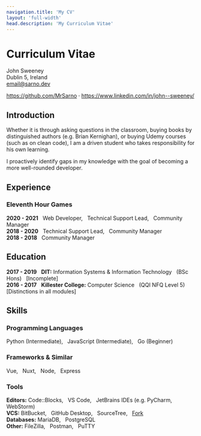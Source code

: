 ```yaml
---
navigation.title: 'My CV'
layout: 'full-width'
head.description: 'My Curriculum Vitae'
---
```


# Curriculum Vitae

John Sweeney<br>
Dublin 5, Ireland<br>
email@sarno.dev

https://github.com/MrSarno · https://www.linkedin.com/in/john--sweeney/

## Introduction
Whether it is through asking questions in the classroom, buying books by distinguished authors (e.g. Brian Kernighan), or buying Udemy courses (such as on clean code), I am a driven student who takes responsibility for his own learning.

I proactively identify gaps in my knowledge with the goal of becoming a more well-rounded developer.

## Experience
### Eleventh Hour Games
**2020 - 2021** &nbsp; Web Developer, &nbsp; Technical Support Lead, &nbsp; Community Manager<br>
**2018 - 2020** &nbsp; Technical Support Lead, &nbsp; Community Manager<br>
**2018 - 2018** &nbsp; Community Manager

## Education
**2017 - 2019** &nbsp; **DIT:** Information Systems & Information Technology &nbsp; (BSc Hons) &nbsp; \[Incomplete]<br>
**2016 - 2017** &nbsp; **Killester College:** Computer Science &nbsp; (QQI NFQ Level 5) &nbsp; <br> \[Distinctions in all modules]

## Skills
### Programming Languages
Python (Intermediate), &nbsp; JavaScript (Intermediate), &nbsp; Go (Beginner)

### Frameworks & Similar
Vue, &nbsp; Nuxt, &nbsp; Node, &nbsp; Express

### Tools
**Editors:** Code::Blocks, &nbsp; VS Code, &nbsp; JetBrains IDEs (e.g. PyCharm, &nbsp; WebStorm)<br>
**VCS:** BitBucket, &nbsp; GitHub Desktop, &nbsp; SourceTree, &nbsp; [Fork](https://git-fork.com/)<br>
**Databases:** MariaDB, &nbsp; PostgreSQL<br>
**Other:** FileZilla, &nbsp; Postman, &nbsp; PuTTY
